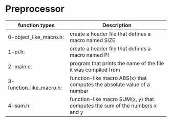# Preprocessor

function types | Description
-------------  | -----------
0-object_like_macro.h: | create a header file that defines a macro named SIZE
1-pi.h: | create a header file that defines a macro named PI
2-main.c: | program that prints the name of the file it was compiled from
3-function_like_macro.h: |  function-like macro ABS(x) that computes the absolute value of a number
4-sum.h: | function-like macro SUM(x, y) that computes the sum of the numbers x and y
